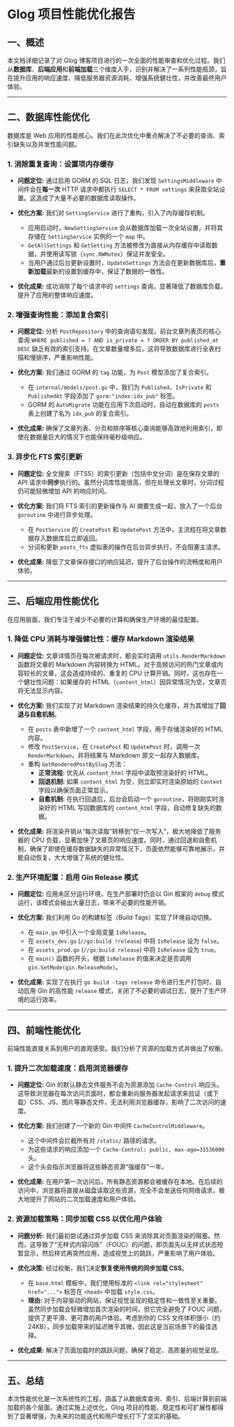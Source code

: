 # Glog 项目性能优化报告

## 一、概述

本文档详细记录了对 Glog 博客项目进行的一次全面的性能审查和优化过程。我们从**数据库**、**后端应用**和**前端加载**三个维度入手，识别并解决了一系列性能瓶颈，旨在提升应用的响应速度、降低服务器资源消耗、增强系统健壮性，并改善最终用户体验。

---

## 二、数据库性能优化

数据库是 Web 应用的性能核心。我们在此次优化中重点解决了不必要的查询、索引缺失以及并发性能问题。

### 1. 消除重复查询：设置项内存缓存

- **问题定位:** 通过启用 GORM 的 SQL 日志，我们发现 `SettingsMiddleware` 中间件会在**每一次** HTTP 请求中都执行 `SELECT * FROM settings` 来获取全站设置。这造成了大量不必要的数据库读取操作。

- **优化方案:** 我们对 `SettingService` 进行了重构，引入了内存缓存机制。
    - 应用启动时，`NewSettingService` 会从数据库加载一次全站设置，并将其存储在 `SettingService` 实例的一个 `map` 中。
    - `GetAllSettings` 和 `GetSetting` 方法被修改为直接从内存缓存中读取数据，并使用读写锁（`sync.RWMutex`）保证并发安全。
    - 当用户通过后台更新设置时，`UpdateSettings` 方法会在更新数据库后，**重新加载**最新的设置到缓存中，保证了数据的一致性。

- **优化成果:** 成功消除了每个请求中的 `settings` 查询，显著降低了数据库负载，提升了应用的整体响应速度。

### 2. 增强查询性能：添加复合索引

- **问题定位:** 分析 `PostRepository` 中的查询语句发现，前台文章列表页的核心查询 `WHERE published = ? AND is_private = ? ORDER BY published_at DESC` 缺乏有效的索引支持。在文章数量增多后，这将导致数据库进行全表扫描和慢排序，严重影响性能。

- **优化方案:** 我们通过 GORM 的 `tag` 功能，为 `Post` 模型添加了复合索引。
    - 在 `internal/models/post.go` 中，我们为 `Published`、`IsPrivate` 和 `PublishedAt` 字段添加了 `gorm:"index:idx_pub"` 标签。
    - GORM 的 `AutoMigrate` 功能在应用下次启动时，自动在数据库的 `posts` 表上创建了名为 `idx_pub` 的复合索引。

- **优化成果:** 确保了文章列表、分页和排序等核心查询能够高效地利用索引，即使在数据量巨大的情况下也能保持毫秒级响应。

### 3. 异步化 FTS 索引更新

- **问题定位:** 全文搜索（FTS5）的索引更新（包括中文分词）是在保存文章的 API 请求中**同步**执行的。虽然分词库性能很高，但在处理长文章时，分词过程仍可能轻微增加 API 的响应时间。

- **优化方案:** 我们将 FTS 索引的更新操作与 AI 摘要生成一起，放入了一个后台 `goroutine` 中进行异步处理。
    - 在 `PostService` 的 `CreatePost` 和 `UpdatePost` 方法中，主流程在将文章数据存入数据库后立即返回。
    - 分词和更新 `posts_fts` 虚拟表的操作在后台异步执行，不会阻塞主请求。

- **优化成果:** 降低了文章保存接口的响应延迟，提升了后台操作的流畅度和用户体验。

---

## 三、后端应用性能优化

在应用层面，我们专注于减少不必要的计算和确保生产环境的最佳配置。

### 1. 降低 CPU 消耗与增强健壮性：缓存 Markdown 渲染结果

- **问题定位:** 文章详情页在每次被请求时，都会实时调用 `utils.RenderMarkdown` 函数将文章的 Markdown 内容转换为 HTML。对于高频访问的热门文章或内容较长的文章，这会造成持续的、重复的 CPU 计算开销。同时，这也存在一个健壮性问题：如果缓存的 HTML（`content_html`）因异常情况为空，文章页将无法显示内容。

- **优化方案:** 我们实现了对 Markdown 渲染结果的持久化缓存，并为其增加了**回退与自愈机制**。
    - 在 `posts` 表中新增了一个 `content_html` 字段，用于存储渲染好的 HTML 内容。
    - 修改 `PostService`，在 `CreatePost` 和 `UpdatePost` 时，调用一次 `RenderMarkdown`，并将结果与 Markdown 原文一起存入数据库。
    - 重构 `GetRenderedPostBySlug` 方法：
        - **正常流程:** 优先从 `content_html` 字段中读取预渲染好的 HTML。
        - **回退机制:** 如果 `content_html` 为空，则立即实时渲染原始的 `Content` 字段以确保页面正常显示。
        - **自愈机制:** 在执行回退后，后台会启动一个 `goroutine`，将刚刚实时渲染好的 HTML 写回数据库的 `content_html` 字段，自动修复缺失的数据。

- **优化成果:** 将渲染开销从“每次读取”转移到“仅一次写入”，极大地降低了服务器的 CPU 负载，显著加快了文章页的响应速度。同时，通过回退和自愈机制，确保了即使在缓存数据缺失的异常情况下，页面依然能够可靠地展示，并能自动恢复，大大增强了系统的健壮性。

### 2. 生产环境配置：启用 Gin Release 模式

- **问题定位:** 应用未区分运行环境，在生产部署时仍会以 Gin 框架的 `debug` 模式运行，该模式会输出大量日志，带来不必要的性能开销。

- **优化方案:** 我们利用 Go 的构建标签（Build Tags）实现了环境自动切换。
    - 在 `main.go` 中引入一个全局变量 `IsRelease`。
    - 在 `assets_dev.go` (`//go:build !release`) 中将 `IsRelease` 设为 `false`。
    - 在 `assets_prod.go` (`//go:build release`) 中将 `IsRelease` 设为 `true`。
    - 在 `main()` 函数的开头，根据 `IsRelease` 的值来决定是否调用 `gin.SetMode(gin.ReleaseMode)`。

- **优化成果:** 实现了在执行 `go build -tags release` 命令进行生产打包时，自动启用 Gin 的高性能 `release` 模式，关闭了不必要的调试日志，提升了生产环境的运行效率。

---

## 四、前端性能优化

前端性能直接关系到用户的直观感受。我们分析了资源的加载方式并做出了权衡。

### 1. 提升二次加载速度：启用浏览器缓存

- **问题定位:** Gin 的默认静态文件服务不会为资源添加 `Cache-Control` 响应头。这导致浏览器在每次访问页面时，都会重新向服务器发起请求来验证（或下载）CSS、JS、图片等静态文件，无法利用浏览器缓存，影响了二次访问的速度。

- **优化方案:** 我们创建了一个新的 Gin 中间件 `CacheControlMiddleware`。
    - 这个中间件会拦截所有对 `/static/` 路径的请求。
    - 为这些请求的响应添加一个 `Cache-Control: public, max-age=31536000` 头。
    - 这个头会指示浏览器将这些静态资源“强缓存”一年。

- **优化成果:** 在用户第一次访问后，所有静态资源都会被缓存在本地。在后续的访问中，浏览器将直接从磁盘读取这些资源，完全不会发送任何网络请求，极大地提升了网站的二次加载速度和用户体验。

### 2. 资源加载策略：同步加载 CSS 以优化用户体验

- **问题分析:** 我们最初尝试通过异步加载 CSS 来消除其对页面渲染的阻塞。然而，这导致了“无样式内容闪烁”（FOUC）的问题，即页面先以无样式状态短暂显示，然后样式再突然应用，造成视觉上的跳跃，严重影响了用户体验。

- **优化决策:** 经过权衡，我们决定**恢复使用传统的同步加载 CSS**。
    - 在 `base.html` 模板中，我们使用标准的 `<link rel="stylesheet" href="...">` 标签在 `<head>` 中加载 `style.css`。
    - **理由:** 对于内容驱动的网站，保证视觉呈现的稳定性和一致性至关重要。虽然同步加载会轻微增加首次渲染的时间，但它完全避免了 FOUC 问题，提供了更平滑、更可靠的用户体验。考虑到你的 CSS 文件体积很小（约 24KB），同步加载带来的延迟微乎其微，因此这是当前场景下的最佳选择。

- **优化成果:** 解决了页面加载时的跳跃问题，确保了稳定、高质量的视觉呈现。

---

## 五、总结

本次性能优化是一次系统性的工程，涵盖了从数据库查询、索引、后端计算到前端加载的各个层面。通过实施上述优化，Glog 项目的性能、稳定性和可扩展性都得到了显著增强，为未来的功能迭代和用户增长打下了坚实的基础。